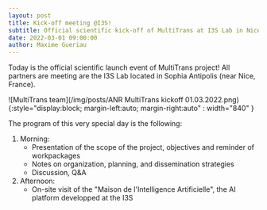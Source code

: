 ```yaml
---
layout: post
title: Kick-off meeting @I3S!
subtitle: Official scientific kick-off of MultiTrans at I3S Lab in Nice!
date: 2022-03-01 09:00:00
author: Maxime Gueriau
---
```

Today is the official scientific launch event of MultiTrans project! 
All partners are meeting are the I3S Lab located in Sophia Antipolis (near Nice, France).


![MultiTrans team](/img/posts/ANR MultiTrans kickoff 01.03.2022.png){:style="display:block; margin-left:auto; margin-right:auto" : width="840" }


The program of this very special day is the following:
1. Morning:
	- Presentation of the scope of the project, objectives and reminder of workpackages
	- Notes on organization, planning, and dissemination strategies 
	- Discussion, Q&A
2. Afternoon:
	- On-site visit of the "Maison de l'Intelligence Artificielle", the AI platform developped at the I3S
  
  
